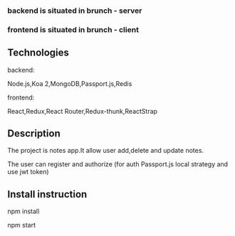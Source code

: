 <h3>backend is situated in brunch - server</h3>
<h3>frontend is situated in brunch - client</h3>
<h2>Technologies</h2>
<p>backend:</p>
<p>Node.js,Koa 2,MongoDB,Passport.js,Redis</p>
<p>frontend:</p>
<p>React,Redux,React Router,Redux-thunk,ReactStrap</p>
<h2>Description</h2>
<p>The project is notes app.It allow user add,delete and update notes.</p>
<p>The user can register and authorize (for auth Passport.js local strategy and use jwt token)</p>
<h2>Install instruction</h2>
<p>npm install</p>
<p>npm start</p>
